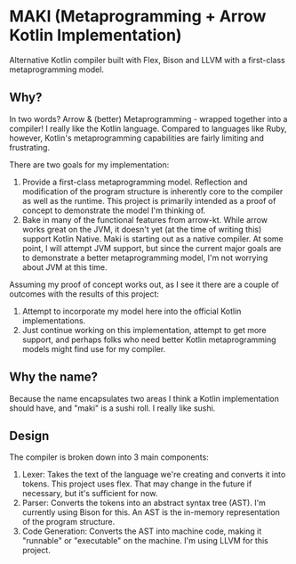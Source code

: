 # MAKI (Metaprogramming + Arrow Kotlin Implementation)

Alternative Kotlin compiler built with Flex, Bison and LLVM with a first-class metaprogramming model.

## Why?

In two words? Arrow & (better) Metaprogramming - wrapped together into a compiler! I really like the Kotlin language. Compared to languages like Ruby, however, Kotlin's metaprogramming capabilities are fairly limiting and frustrating.

There are two goals for my implementation:

1. Provide a first-class metaprogramming model. Reflection and modification of the program structure is inherently core to the compiler as well as the runtime. This project is primarily intended as a proof of concept to demonstrate the model I'm thinking of.
1. Bake in many of the functional features from arrow-kt. While arrow works great on the JVM, it doesn't yet (at the time of writing this) support Kotlin Native. Maki is starting out as a native compiler. At some point, I will attempt JVM support, but since the current major goals are to demonstrate a better metaprogramming model, I'm not worrying about JVM at this time.

Assuming my proof of concept works out, as I see it there are a couple of outcomes with the results of this project:

1. Attempt to incorporate my model here into the official Kotlin implementations.
1. Just continue working on this implementation, attempt to get more support, and perhaps folks who need better Kotlin metaprogramming models might find use for my compiler.

## Why the name?

Because the name encapsulates two areas I think a Kotlin implementation should have, and "maki" is a sushi roll. I really like sushi.

## Design

The compiler is broken down into 3 main components:

1. Lexer: Takes the text of the language we're creating and converts it into tokens. This project uses flex. That may change in the future if necessary, but it's sufficient for now.
1. Parser: Converts the tokens into an abstract syntax tree (AST). I'm currently using Bison for this. An AST is the in-memory representation of the program structure.
1. Code Generation: Converts the AST into machine code, making it "runnable" or "executable" on the machine. I'm using LLVM for this project.

